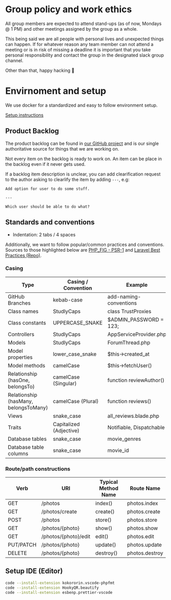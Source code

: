# Group policy and work ethics

All group members are expected to attend stand-ups (as of now, Mondays @ 1 PM) and other meetings assigned by the group as a whole.

This being said we are all people with personal lives and unexpected things can happen. If for whatever reason any team member can not attend a meeting or is in risk of missing a deadline it is important that you take personal responsibility and contact the group in the designated slack group channel.

Other than that, happy hacking 🤩

# Envirnoment and setup

We use docker for a standardized and easy to follow environment setup.

[Setup instructions](https://github.com/chas-academy/u05-imdb-clone-team4/blob/main/docker-compose/README.md)

## Product Backlog

The product backlog can be found in [our GitHub project](https://github.com/chas-academy/u05-imdb-clone-team4/projects/1) and is our single authoritative source for things that we are working on.

Not every item on the backlog is ready to work on. An item can be place in the backlog even if it never gets used.

If a backlog item description is unclear, you can add clearification request to the author asking to clearlify the item by adding `---`, e.g:

```
Add option for user to do some stuff.

---

Which user should be able to do what?
```

## Standards and conventions

- Indentation: 2 tabs / 4 spaces

Additionally, we want to follow popular/common practices and conventions. Sources to those highlighted below are [PHP_FIG - PSR-1](https://www.php-fig.org/psr/psr-1/) and [Laravel Best Practices (Repo)](https://github.com/alexeymezenin/laravel-best-practices#follow-laravel-naming-conventions).

### Casing

| Type                                  | Casing / Convention     | Example                  |
| ------------------------------------- | ----------------------- | ------------------------ |
| GitHub Branches                       | kebab-case              | add-naming-conventions   |
| Class names                           | StudlyCaps              | class TrustProxies       |
| Class constants                       | UPPERCASE_SNAKE         | $ADMIN_PASSWORD = 123;   |
| Controllers                           | StudlyCaps              | AppServiceProvider.php   |
| Models                                | StudlyCaps              | ForumThread.php          |
| Model properties                      | lower_case_snake        | $this->created_at        |
| Model methods                         | camelCase               | $this->fetchUser()       |
| Relationship (hasOne, belongsTo)      | camelCase (Singular)    | function reviewAuthor()  |
| Relationship (hasMany, belongsToMany) | camelCase (Plural)      | function reviews()       |
| Views                                 | snake_case              | all_reviews.blade.php    |
| Traits                                | Capitalized (Adjective) | Notifiable, Dispatchable |
| Database tables                       | snake_case              | movie_genres             |
| Database table columns                | snake_case              | movie_id                 |

### Route/path constructions

| Verb      | URI                  | Typical Method Name | Route Name     |
| --------- | -------------------- | ------------------- | -------------- |
| GET       | /photos              | index()             | photos.index   |
| GET       | /photos/create       | create()            | photos.create  |
| POST      | /photos              | store()             | photos.store   |
| GET       | /photos/{photo}      | show()              | photos.show    |
| GET       | /photos/{photo}/edit | edit()              | photos.edit    |
| PUT/PATCH | /photos/{photo}      | update()            | photos.update  |
| DELETE    | /photos/{photo}      | destroy()           | photos.destroy |

## Setup IDE (Editor)

```bash
code --install-extension kokororin.vscode-phpfmt
code --install-extension HookyQR.beautify
code --install-extension esbenp.prettier-vscode
```
